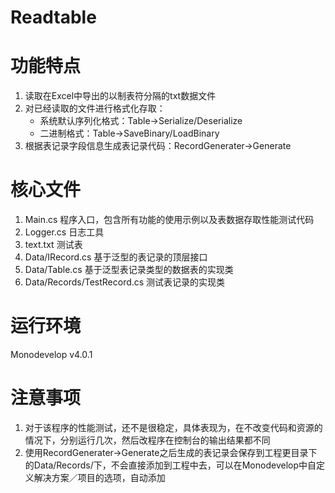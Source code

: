 Readtable
=========
# 功能特点
1. 读取在Excel中导出的以制表符分隔的txt数据文件
1. 对已经读取的文件进行格式化存取：
    - 系统默认序列化格式：Table->Serialize/Deserialize
    - 二进制格式：Table->SaveBinary/LoadBinary
1. 根据表记录字段信息生成表记录代码：RecordGenerater->Generate

# 核心文件
1. Main.cs 程序入口，包含所有功能的使用示例以及表数据存取性能测试代码
1. Logger.cs 日志工具
1. text.txt 测试表
1. Data/IRecord.cs 基于泛型的表记录的顶层接口
1. Data/Table.cs 基于泛型表记录类型的数据表的实现类
1. Data/Records/TestRecord.cs 测试表记录的实现类

# 运行环境
Monodevelop v4.0.1

# 注意事项
1. 对于该程序的性能测试，还不是很稳定，具体表现为，在不改变代码和资源的情况下，分别运行几次，然后改程序在控制台的输出结果都不同
1. 使用RecordGenerater->Generate之后生成的表记录会保存到工程更目录下的Data/Records/下，不会直接添加到工程中去，可以在Monodevelop中自定义解决方案／项目的选项，自动添加
